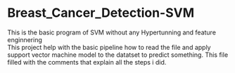 # Breast_Cancer_Detection-SVM

This is the basic program of SVM without any Hypertunning and feature enginnering\
This project help with the basic pipeline how to read the file and apply support vector machine model to the datatset to predict something.
This file filled with the comments that explain all the steps i did.
